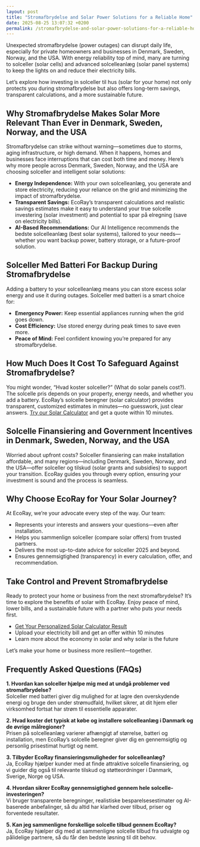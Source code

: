 ```yaml
---
layout: post
title: "Stromafbrydelse and Solar Power Solutions for a Reliable Home"
date: 2025-08-25 13:07:32 +0200
permalink: /stromafbrydelse-and-solar-power-solutions-for-a-reliable-home/
---
```

Unexpected stromafbrydelse (power outages) can disrupt daily life, especially for private homeowners and businesses in Denmark, Sweden, Norway, and the USA. With energy reliability top of mind, many are turning to solceller (solar cells) and advanced solcelleanlæg (solar panel systems) to keep the lights on and reduce their electricity bills.

Let’s explore how investing in solceller til hus (solar for your home) not only protects you during stromafbrydelse but also offers long-term savings, transparent calculations, and a more sustainable future.

## Why Stromafbrydelse Makes Solar More Relevant Than Ever in Denmark, Sweden, Norway, and the USA

Stromafbrydelse can strike without warning—sometimes due to storms, aging infrastructure, or high demand. When it happens, homes and businesses face interruptions that can cost both time and money. Here’s why more people across Denmark, Sweden, Norway, and the USA are choosing solceller and intelligent solar solutions:

- **Energy Independence:** With your own solcelleanlæg, you generate and store electricity, reducing your reliance on the grid and minimizing the impact of stromafbrydelse.
- **Transparent Savings:** EcoRay’s transparent calculations and realistic savings estimates make it easy to understand your true solcelle investering (solar investment) and potential to spar på elregning (save on electricity bills).
- **AI-Based Recommendations:** Our AI Intelligence recommends the bedste solcelleanlæg (best solar systems), tailored to your needs—whether you want backup power, battery storage, or a future-proof solution.

## Solceller Med Batteri For Backup During Stromafbrydelse

Adding a battery to your solcelleanlæg means you can store excess solar energy and use it during outages. Solceller med batteri is a smart choice for:

- **Emergency Power:** Keep essential appliances running when the grid goes down.
- **Cost Efficiency:** Use stored energy during peak times to save even more.
- **Peace of Mind:** Feel confident knowing you’re prepared for any stromafbrydelse.

## How Much Does It Cost To Safeguard Against Stromafbrydelse?

You might wonder, “Hvad koster solceller?” (What do solar panels cost?). The solcelle pris depends on your property, energy needs, and whether you add a battery. EcoRay’s solcelle beregner (solar calculator) provides transparent, customized estimates in minutes—no guesswork, just clear answers. [Try our Solar Calculator](https://ecoray.dk/en/calculator) and get a quote within 10 minutes.

## Solcelle Finansiering and Government Incentives in Denmark, Sweden, Norway, and the USA

Worried about upfront costs? Solceller finansiering can make installation affordable, and many regions—including Denmark, Sweden, Norway, and the USA—offer solceller og tilskud (solar grants and subsidies) to support your transition. EcoRay guides you through every option, ensuring your investment is sound and the process is seamless.

## Why Choose EcoRay for Your Solar Journey?

At EcoRay, we’re your advocate every step of the way. Our team:

- Represents your interests and answers your questions—even after installation.
- Helps you sammenlign solceller (compare solar offers) from trusted partners.
- Delivers the most up-to-date advice for solceller 2025 and beyond.
- Ensures gennemsigtighed (transparency) in every calculation, offer, and recommendation.

## Take Control and Prevent Stromafbrydelse

Ready to protect your home or business from the next stromafbrydelse? It’s time to explore the benefits of solar with EcoRay. Enjoy peace of mind, lower bills, and a sustainable future with a partner who puts your needs first.

- [Get Your Personalized Solar Calculator Result](https://ecoray.dk/en/calculator)
- Upload your electricity bill and get an offer within 10 minutes
- Learn more about the economy in solar and why solar is the future

Let’s make your home or business more resilient—together.

## Frequently Asked Questions (FAQs)

**1. Hvordan kan solceller hjælpe mig med at undgå problemer ved stromafbrydelse?**  
Solceller med batteri giver dig mulighed for at lagre den overskydende energi og bruge den under strømudfald, hvilket sikrer, at dit hjem eller virksomhed fortsat har strøm til essentielle apparater.

**2. Hvad koster det typisk at købe og installere solcelleanlæg i Danmark og de øvrige målregioner?**  
Prisen på solcelleanlæg varierer afhængigt af størrelse, batteri og installation, men EcoRay’s solcelle beregner giver dig en gennemsigtig og personlig prisestimat hurtigt og nemt.

**3. Tilbyder EcoRay finansieringsmuligheder for solcelleanlæg?**  
Ja, EcoRay hjælper kunder med at finde attraktive solcelle finansiering, og vi guider dig også til relevante tilskud og støtteordninger i Danmark, Sverige, Norge og USA.

**4. Hvordan sikrer EcoRay gennemsigtighed gennem hele solcelle-investeringen?**  
Vi bruger transparente beregninger, realistiske besparelsesestimater og AI-baserede anbefalinger, så du altid har klarhed over tilbud, priser og forventede resultater.

**5. Kan jeg sammenligne forskellige solcelle tilbud gennem EcoRay?**  
Ja, EcoRay hjælper dig med at sammenligne solcelle tilbud fra udvalgte og pålidelige partnere, så du får den bedste løsning til dit behov.

<script type="application/ld+json">
{
  "@context": "https://schema.org",
  "@type": "BlogPosting",
  "headline": "Stromafbrydelse and Solar Power Solutions for a Reliable Home",
  "description": "Learn how solceller and solcelleanlæg can protect your home or business during stromafbrydelse, offering energy independence, savings, and sustainability in Denmark, Sweden, Norway, and the USA.",
  "author": {
    "@type": "Person",
    "name": "EcoRay"
  },
  "publisher": {
    "@type": "Person",
    "name": "EcoRay"
  },
  "mainEntityOfPage": {
    "@type": "WebPage",
    "@id": "https://ecoray.dk/en/blog/solar-power-solutions-stromafbrydelse"
  },
  "datePublished": "2024-06-01",
  "dateModified": "2024-06-01",
  "keywords": "solceller, solcelleanlæg, solceller til hus, solcelle pris, køb solceller, bedste solcelleanlæg, solcelle beregner, solceller med batteri, solceller finansiering, hvad koster solceller, solcelle tilbud, solceller og tilskud, solcelle investering, solceller parcelhus, spar på elregning, solcelle rådgivning, sammenlign solceller, solceller 2025, solceller Danmark, solceller gennemsigtighed, B2C, lead generation, solar, automation, AI Intelligence, AI, intelligent solar",
  "inLanguage": "da-DK"
}
</script>

<script type="application/ld+json">
{
  "@context": "https://schema.org",
  "@type": "FAQPage",
  "mainEntity": [
    {
      "@type": "Question",
      "name": "Hvordan kan solceller hjælpe mig med at undgå problemer ved stromafbrydelse?",
      "acceptedAnswer": {
        "@type": "Answer",
        "text": "Solceller med batteri giver dig mulighed for at lagre den overskydende energi og bruge den under strømudfald, hvilket sikrer, at dit hjem eller virksomhed fortsat har strøm til essentielle apparater."
      }
    },
    {
      "@type": "Question",
      "name": "Hvad koster det typisk at købe og installere solcelleanlæg i Danmark og de øvrige målregioner?",
      "acceptedAnswer": {
        "@type": "Answer",
        "text": "Prisen på solcelleanlæg varierer afhængigt af størrelse, batteri og installation, men EcoRay’s solcelle beregner giver dig en gennemsigtig og personlig prisestimat hurtigt og nemt."
      }
    },
    {
      "@type": "Question",
      "name": "Tilbyder EcoRay finansieringsmuligheder for solcelleanlæg?",
      "acceptedAnswer": {
        "@type": "Answer",
        "text": "Ja, EcoRay hjælper kunder med at finde attraktive solcelle finansiering, og vi guider dig også til relevante tilskud og støtteordninger i Danmark, Sverige, Norge og USA."
      }
    },
    {
      "@type": "Question",
      "name": "Hvordan sikrer EcoRay gennemsigtighed gennem hele solcelle-investeringen?",
      "acceptedAnswer": {
        "@type": "Answer",
        "text": "Vi bruger transparente beregninger, realistiske besparelsesestimater og AI-baserede anbefalinger, så du altid har klarhed over tilbud, priser og forventede resultater."
      }
    },
    {
      "@type": "Question",
      "name": "Kan jeg sammenligne forskellige solcelle tilbud gennem EcoRay?",
      "acceptedAnswer": {
        "@type": "Answer",
        "text": "Ja, EcoRay hjælper dig med at sammenligne solcelle tilbud fra udvalgte og pålidelige partnere, så du får den bedste løsning til dit behov."
      }
    }
  ]
}
</script>